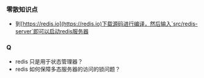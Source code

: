 ### 零散知识点
+ 到[https://redis.io](https://redis.io)下载源码进行编译，然后输入`src/redis-server`即可以启动redis服务器


### Q
+ redis 只是用于状态管理器？
+ redis 如何保障多态服务器的访问的锁问题？